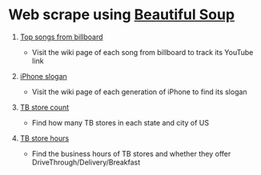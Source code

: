 # Web scrape using [Beautiful Soup](https://www.crummy.com/software/BeautifulSoup/#Download)
1. [Top songs from billboard](Billboard/Billboard.ipynb)
   - Visit the wiki page of each song from billboard
     to track its YouTube link
     
2. [iPhone slogan](iPhone_slogan/iPhone_slogan_from_Wikipedia.ipynb) 
   - Visit the wiki page of each generation of iPhone 
     to find its slogan  

3. [TB store count](Taco_Bell_Stores/TB_store_by_state_city.ipynb) 
   - Find how many TB stores in each state and city of US
  
4. [TB store hours](Taco_Bell_Stores/TB_store_hour_feature.ipynb)
   - Find the business hours of TB stores and whether they offer DriveThrough/Delivery/Breakfast 
